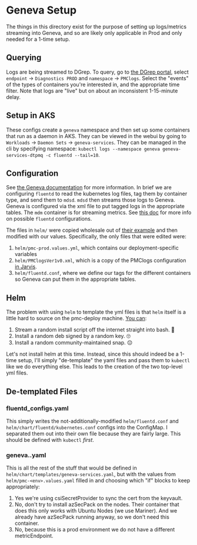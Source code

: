 # Geneva Setup
The things in this directory exist for the purpose of setting up logs/metrics streaming into
Geneva, and so are likely only applicable in Prod and only needed for a 1-time setup.

## Querying
Logs are being streamed to DGrep.
To query, go to [the DGrep portal](https://portal.microsoftgeneva.com/logs/dgrep), select
`endpoint` -> `Diagnostics PROD` and `namespace` -> `PMClogs`.
Select the "events" of the types of containers you're interested in, and the appropriate time
filter.
Note that logs are "live" but on about an inconsistent 1-15-minute delay.

## Setup in AKS
These configs create a `geneva` namespace and then set up some containers that run as a daemon in
AKS.
They can be viewed in the webui by going to `Workloads` -> `Daemon Sets` -> `geneva-services`.
They can be managed in the cli by specifying namespace:
`kubectl logs --namespace geneva geneva-services-dtpmq -c fluentd --tail=10`.

## Configuration
See [the Geneva documentation](https://eng.ms/docs/products/geneva/getting_started/environments/akslinux)
for more information.
In brief we are configuring `fluentd` to read the kubernetes log files, tag them by container type,
and send them to `mdsd`.
`mdsd` then streams those logs to Geneva.
Geneva is configured via the xml file to put tagged logs in the appropriate tables.
The `mdm` container is for streaming metrics.
See [this doc](https://eng.ms/docs/products/geneva/collect/instrument/linux/fluentd) for more info
on possible `fluentd` configurations.

The files in `helm/` were copied wholesale out of [their example](https://msazure.visualstudio.com/One/_git/Compute-Runtime-Tux-GenevaContainers?path=/docker_geneva_samples/AKSGenevaSample/Deployment/Geneva)
and then modified with our values.
Specifically, the only files that were edited were:
1. `helm/pmc-prod.values.yml`, which contains our deployment-specific variables
1. `helm/PMClogsVer1v0.xml`, which is a copy of the PMClogs configuration
    [in Jarvis](https://portal.microsoftgeneva.com/manage-logs-config?endpoint=Diagnostics%2520PROD&gwpAccount=PMClogs&configId=PMClogsVer1v0&gcsEnabled=true&gsmEnabled=true).
1. `helm/fluentd.conf`, where we define our tags for the different containers so Geneva can put them
    in the appropriate tables.

## Helm
The problem with using `helm` to template the yml files is that `helm` itself is a little hard to
source on the pmc-deploy machine.
[You can](https://helm.sh/docs/intro/install/):
1. Stream a random install script off the internet straight into bash. 🤮
1. Install a random deb signed by a random key. 🙄
1. Install a random community-maintained snap. 😔

Let's not install helm at this time.
Instead, since this should indeed be a 1-time setup, I'll simply "de-template" the yaml files and
pass them to `kubectl` like we do everything else.
This leads to the creation of the two top-level yml files.

## De-templated Files
### fluentd_configs.yaml
This simply writes the not-additionally-modified `helm/fluentd.conf` and
`helm/chart/fluentd/kubernetes.conf` configs into the ConfigMap.
I separated them out into their own file because they are fairly large.
This should be defined with `kubectl` _first_.

### geneva.<env>.yaml
This is all the rest of the stuff that would be defined in
`helm/chart/templates/geneva-services.yaml`, but with the values from `helm/pmc-<env>.values.yaml`
filled in and choosing which "if" blocks to keep appropriately:
1. Yes we're using csiSecretProvider to sync the cert from the keyvault.
1. No, don't try to install azSecPack on the nodes.
   Their container that does this only works with Ubuntu Nodes (we use Mariner).
   And we already have azSecPack running anyway, so we don't need this container.
1. No, because this is a prod environment we do not have a different metricEndpoint.
